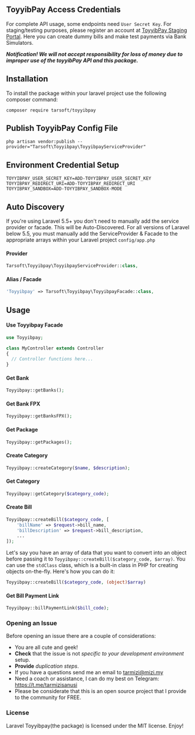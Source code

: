 ## ToyyibPay Access Credentials

For complete API usage, some endpoints need `User Secret Key`. For staging/testing purposes, please register an account at [ToyyibPay Staging Portal](https://dev.toyyibpay.com). Here you can create dummy bills and make test payments via Bank Simulators.

***Notification! We will not accept responsibility for loss of money due to improper use of the toyyibPay API and this package.***

## Installation

To install the package within your laravel project use the following composer command:

```
composer require tarsoft/toyyibpay
```


## Publish ToyyibPay Config File

```
php artisan vendor:publish --provider="Tarsoft\Toyyibpay\ToyyibpayServiceProvider"
```

## Environment Credential Setup

```
TOYYIBPAY_USER_SECRET_KEY=ADD-TOYYIBPAY_USER_SECRET_KEY
TOYYIBPAY_REDIRECT_URI=ADD-TOYYIBPAY_REDIRECT_URI
TOYYIBPAY_SANDBOX=ADD-TOYYIBPAY_SANDBOX-MODE
```


## Auto Discovery

If you're using Laravel 5.5+ you don't need to manually add the service provider or facade. This will be Auto-Discovered. For all versions of Laravel below 5.5, you must manually add the ServiceProvider & Facade to the appropriate arrays within your Laravel project `config/app.php`


#### Provider

```php
Tarsoft\Toyyibpay\ToyyibpayServiceProvider::class,
```

#### Alias / Facade

```php
'Toyyibpay' => Tarsoft\Toyyibpay\ToyyibpayFacade::class,
```

## Usage

#### Use Toyyibpay Facade

```php
use Toyyibpay;

class MyController extends Controller
{
  // Controller functions here...
}
```

#### Get Bank

```php
Toyyibpay::getBanks();
```

#### Get Bank FPX

```php
Toyyibpay::getBanksFPX();
```

#### Get Package

```php
Toyyibpay::getPackages();
```

#### Create Category

```php
Toyyibpay::createCategory($name, $description);
```

#### Get Category

```php
Toyyibpay::getCategory($category_code);
```

#### Create Bill

```php
Toyyibpay::createBill($category_code, [
    'billName' => $request->bill_name,
    'billDescription' => $request->bill_description,
    ...
]);
```

Let's say you have an array of data that you want to convert into an object before passing it to ```Toyyibpay::createBill($category_code, $array)```. You can use the ```stdClass``` class, which is a built-in class in PHP for creating objects on-the-fly. Here's how you can do it:
```php
Toyyibpay::createBill($category_code, (object)$array)
```

#### Get Bill Payment Link

```php
Toyyibpay::billPaymentLink($bill_code);
```

### Opening an Issue
Before opening an issue there are a couple of considerations:
* You are all cute and geek!
* **Check** that the issue is not *specific to your development environment* setup.
* **Provide** *duplication steps*.
* If you have a questions send me an email to tarmizi@mizi.my
* Need a coach or assistance, I can do my best on Telegram: https://t.me/tarmizisanusi
* Please be considerate that this is an open source project that I provide to the community for FREE.

### License
Laravel Toyyibpay(the package) is licensed under the MIT license. Enjoy!
